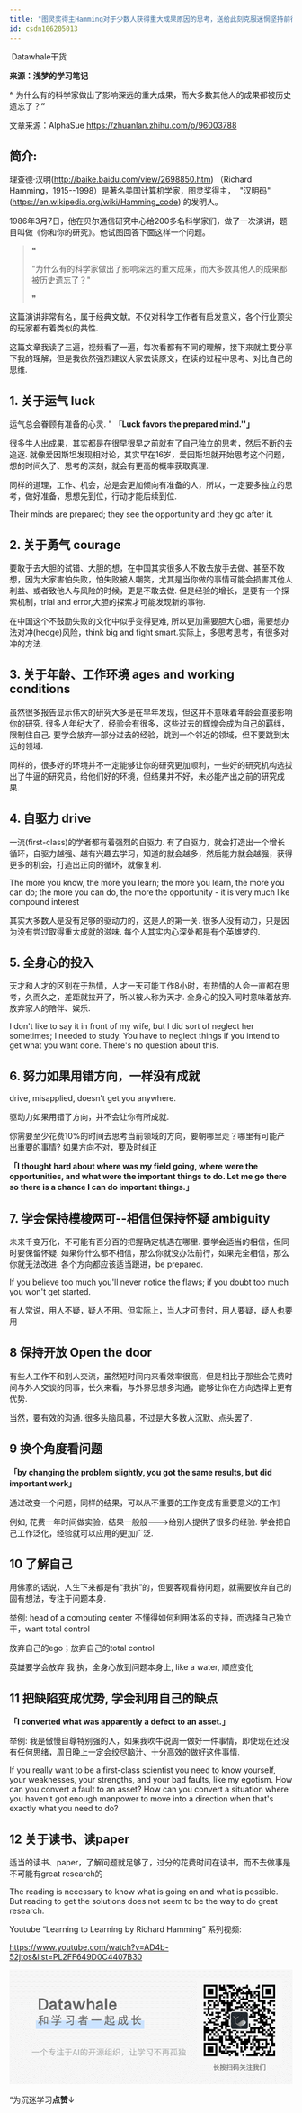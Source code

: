 ```yaml
---
title: "图灵奖得主Hamming对于少数人获得重大成果原因的思考，送给此刻克服迷惘坚持前行的你..."
id: csdn106205013
---
```


 Datawhale干货 

**来源：浅梦的学习笔记**

**“** 为什么有的科学家做出了影响深远的重大成果，而大多数其他人的成果都被历史遗忘了？**”**

文章来源：AlphaSue https://zhuanlan.zhihu.com/p/96003788

## 简介:

理查德·汉明(http://baike.baidu.com/view/2698850.htm) （Richard Hamming，1915--1998）是著名美国计算机学家，图灵奖得主，  "汉明码"(https://en.wikipedia.org/wiki/Hamming_code) 的发明人。

1986年3月7日，他在贝尔通信研究中心给200多名科学家们，做了一次演讲，题目叫做《你和你的研究》。他试图回答下面这样一个问题。

> ❝
> 
> "为什么有的科学家做出了影响深远的重大成果，而大多数其他人的成果都被历史遗忘了？"
> 
> ❞

这篇演讲非常有名，属于经典文献。不仅对科学工作者有启发意义，各个行业顶尖的玩家都有着类似的共性.

这篇文章我读了三遍，视频看了一遍，每次看都有不同的理解，接下来就主要分享下我的理解，但是我依然强烈建议大家去读原文，在读的过程中思考、对比自己的思维.

## 1\. 关于运气 luck

运气总会眷顾有准备的心灵. " **「Luck favors the prepared mind.''」**

很多牛人出成果，其实都是在很早很早之前就有了自己独立的思考，然后不断的去追逐. 就像爱因斯坦发现相对论，其实早在16岁，爱因斯坦就开始思考这个问题，想的时间久了、思考的深刻，就会有更高的概率获取真理.

同样的道理，工作、机会，总是会更加倾向有准备的人，所以，一定要多独立的思考，做好准备，思想先到位，行动才能后续到位.

Their minds are prepared; they see the opportunity and they go after it.

## 2\. 关于勇气 courage

要敢于去大胆的试错、大胆的想，在中国其实很多人不敢去放手去做、甚至不敢想，因为大家害怕失败，怕失败被人嘲笑，尤其是当你做的事情可能会损害其他人利益、或者致他人与风险的时候，更是不敢去做. 但是经验的增长，是要有一个探索机制，trial and error,大胆的探索才可能发现新的事物.

在中国这个不鼓励失败的文化中似乎变得更难, 所以更加需要胆大心细，需要想办法对冲(hedge)风险，think big and fight smart.实际上，多思考思考，有很多对冲的方法.

## 3\. 关于年龄、工作环境 ages and working conditions

虽然很多报告显示伟大的研究大多是在早年发现，但这并不意味着年龄会直接影响你的研究. 很多人年纪大了，经验会有很多，这些过去的辉煌会成为自己的羁绊，限制住自己. 要学会放弃一部分过去的经验，跳到一个邻近的领域，但不要跳到太远的领域.

同样的，很多好的环境并不一定能够让你的研究更加顺利，一些好的研究机构选拔出了牛逼的研究员，给他们好的环境，但结果并不好，未必能产出之前的研究成果.

## 4\. 自驱力 drive

一流(first-class)的学者都有着强烈的自驱力. 有了自驱力，就会打造出一个增长循环，自驱力越强、越有兴趣去学习，知道的就会越多，然后能力就会越强，获得更多的机会，打造出正向的循环，就像复利.

The more you know, the more you learn; the more you learn, the more you can do; the more you can do, the more the opportunity - it is very much like compound interest

其实大多数人是没有足够的驱动力的，这是人的第一关. 很多人没有动力，只是因为没有尝过取得重大成就的滋味. 每个人其实内心深处都是有个英雄梦的.

## 5\. 全身心的投入

天才和人才的区别在于热情，人才一天可能工作8小时，有热情的人会一直都在思考，久而久之，差距就拉开了，所以被人称为天才. 全身心的投入同时意味着放弃. 放弃家人的陪伴、娱乐.

I don't like to say it in front of my wife, but I did sort of neglect her sometimes; I needed to study. You have to neglect things if you intend to get what you want done. There's no question about this.

## 6\. 努力如果用错方向，一样没有成就

drive, misapplied, doesn't get you anywhere.

驱动力如果用错了方向，并不会让你有所成就.

你需要至少花费10%的时间去思考当前领域的方向，要朝哪里走？哪里有可能产出重要的事情? 如果方向不对，要及时纠正

**「I thought hard about where was my field going, where were the opportunities, and what were the important things to do. Let me go there so there is a chance I can do important things.」**

## 7\. 学会保持模棱两可--相信但保持怀疑 ambiguity

未来千变万化，不可能有百分百的把握确定机遇在哪里. 要学会适当的相信，但同时要保留怀疑. 如果你什么都不相信，那么你就没办法前行，如果完全相信，那么你就无法改进. 各个方向都应该适当跟进，be prepared.

If you believe too much you'll never notice the flaws; if you doubt too much you won't get started.

有人常说，用人不疑，疑人不用。但实际上，当人才可贵时，用人要疑，疑人也要用

## 8 保持开放 Open the door

有些人工作不和别人交流，虽然短时间内来看效率很高，但是相比于那些会花费时间与外人交谈的同事，长久来看，与外界思想多沟通，能够让你在方向选择上更有优势.

当然，要有效的沟通. 很多头脑风暴，不过是大多数人沉默、点头罢了.

## 9 换个角度看问题

**「by changing the problem slightly, you got the same results, but did important work」**

通过改变一个问题，同样的结果，可以从不重要的工作变成有重要意义的工作》

例如, 花费一年时间做实验，结果一般般--->给别人提供了很多的经验. 学会把自己工作泛化，经验就可以应用的更加广泛.

## 10 了解自己

用佛家的话说，人生下来都是有“我执”的，但要客观看待问题，就需要放弃自己的固有想法，专注于问题本身.

举例: head of a computing center 不懂得如何利用体系的支持，而选择自己独立干，want total control

放弃自己的ego；放弃自己的total control

英雄要学会放弃 我 执，全身心放到问题本身上, like a water, 顺应变化

## 11 把缺陷变成优势, 学会利用自己的缺点

**「I converted what was apparently a defect to an asset.」**

举例: 我是傲慢自尊特别强的人，如果我吹牛说周一做好一件事情，即使现在还没有任何思绪，周日晚上一定会绞尽脑汁、十分高效的做好这件事情.

If you really want to be a first-class scientist you need to know yourself, your weaknesses, your strengths, and your bad faults, like my egotism. How can you convert a fault to an asset? How can you convert a situation where you haven't got enough manpower to move into a direction when that's exactly what you need to do?

## 12 关于读书、读paper

适当的读书、paper，了解问题就足够了，过分的花费时间在读书，而不去做事是不可能有great research的

The reading is necessary to know what is going on and what is possible. But reading to get the solutions does not seem to be the way to do great research.

Youtube “Learning to Learning by Richard Hamming” 系列视频:

https://www.youtube.com/watch?v=AD4b-52jtos&list=PL2FF649D0C4407B30

![](../img/ac1260bd6d55ebcd4401293b8b1ef5ff.png)

“为沉迷学习**点赞**↓